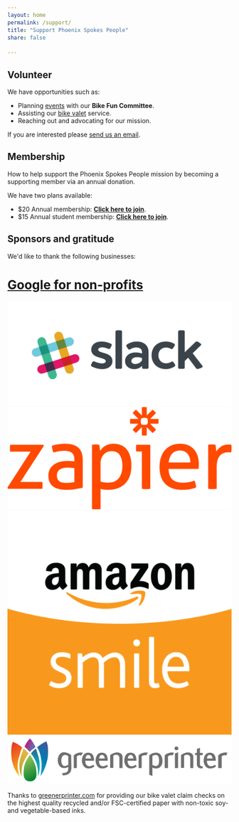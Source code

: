 ```yaml
---
layout: home
permalink: /support/
title: "Support Phoenix Spokes People"
share: false

---
```



## Volunteer

We have opportunities such as:

* Planning [events](/events) with our **Bike Fun Committee**.
* Assisting our [bike valet](/valet) service.
* Reaching out and advocating for our mission.

If you are interested please [send us an email](mailto:hello@phoenixspokespeople.org).

## Membership

How to help support the Phoenix Spokes People mission by becoming a supporting member via an annual donation.

We have two plans available:

* $20 Annual membership: [**Click here to join**](https://psp.bike/membership).
* $15 Annual student membership: [**Click here to join**](https://psp.bike/student).

## Sponsors and gratitude

We'd like to thank the following businesses:

<div class="tiles wrap">
  <div class="tile">
    <a href="https://www.google.com/nonprofits/">
      <h1>Google for non-profits</h1>
    </a>
  </div>
  <div class="tile">
    <a href="https://get.slack.help/hc/en-us/articles/204368833-Slack-for-Nonprofits">
      <img class="thumbnail" src="/images/slack-logo.png"/>
    </a>
  </div>
  <div class="tile">
    <a href="https://zapier.com/">
      <img class="thumbnail" src="/images/zapier-logo.png"/>
    </a>
  </div>
</div>

<div class="tiles wrap">
  <div class="tile">
    <a href="http://smile.amazon.com/ch/47-4212165">
      <img class="thumbnail" src="/images/amazon-smile.png"/>
    </a>
  </div>
  <div class="tile">
    <a href="https://www.greenerprinter.com/">
      <img class="thumbnail" src="/images/greenerprinter-logo.png"/>
    </a>
    <p>
      Thanks to <a href="https://www.greenerprinter.com/">greenerprinter.com</a>
      for providing our bike valet claim checks on the highest
      quality recycled and/or FSC-certified paper with non-toxic soy-
      and vegetable-based inks.
    </p>
  </div>
</div>

